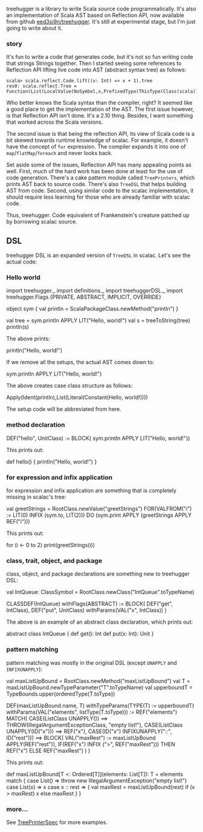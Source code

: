 treehugger is a library to write Scala source code programmatically. It's also an implementation of Scala AST based on Reflection API, now available from github [eed3si9n/treehugger](https://github.com/eed3si9n/treehugger). It's still at experimental stage, but I'm just going to write about it.

### story

It's fun to write a code that generates code, but it's not so fun writing code that strings Strings together. Then I started seeing some references to Reflection API lifting live code into AST (abstract syntax tree) as follows:

    scala> scala.reflect.Code.lift((x: Int) => x + 1).tree
    res0: scala.reflect.Tree = Function(List(LocalValue(NoSymbol,x,PrefixedType(ThisType(Class(scala)),Class(scala.Int)))),Apply(Select(Ident(LocalValue(NoSymbol,x,PrefixedType(ThisType(Class(scala)),Class(scala.Int)))),Method(scala.Int.$plus,MethodType(List(LocalValue(NoSymbol,x,PrefixedType(ThisType(Class(scala)),Class(scala.Int)))),PrefixedType(ThisType(Class(scala)),Class(scala.Int))))),List(Literal(1))))

Who better knows the Scala syntax than the compiler, right? It seemed like a good place to get the implementation of the AST.
The first issue however, is that Reflection API isn't done. It's a 2.10 thing. Besides, I want something that worked across the Scala versions.

The second issue is that being the reflection API, its view of Scala code is a bit skewed towards runtime knowledge of scalac. For example, it doesn't have the concept of `for` expression. The compiler expands it into one of `map`/`flatMap`/`foreach` and never looks back.

Set aside some of the issues, Reflection API has many appealing points as well. First, much of the hard work has been done at least for the use of code generation. There's a cake pattern module called `TreePrinters`, which prints AST back to source code. There's also `TreeDSL` that helps building AST from code. Second, using similar code to the scalac implementation, it should require less learning for those who are already familiar with scalac code.

Thus, treehugger. Code equivalent of Frankenstein's creature patched up by borrowing scalac source.

## DSL

treehugger DSL is an expanded version of `TreeDSL` in scalac. Let's see the actual code:

### Hello world

<scala>
import treehugger._
import definitions._
import treehuggerDSL._
import treehugger.Flags.{PRIVATE, ABSTRACT, IMPLICIT, OVERRIDE}

object sym {
  val println = ScalaPackageClass.newMethod("println")
}

val tree = sym.println APPLY LIT("Hello, world!")
val s = treeToString(tree)
println(s)
</scala>

The above prints:

<scala>
println("Hello, world!")
</scala>

If we remove all the setups, the actual AST comes down to:

<scala>
sym.println APPLY LIT("Hello, world!")
</scala>

The above creates case class structure as follows:

<scala>
Apply(Ident(println),List(Literal(Constant(Hello, world!))))
</scala>

The setup code will be abbreviated from here.

### method declaration

<scala>
DEF("hello", UnitClass) := BLOCK(
  sym.println APPLY LIT("Hello, world!"))
</scala>

This prints out:

<scala>
def hello() {
  println("Hello, world!")
}
</scala>

### for expression and infix application

for expression and infix application are something that is completely missing in scalac's tree:

<scala>
val greetStrings = RootClass.newValue("greetStrings")
FOR(VALFROM("i") := LIT(0) INFIX (sym.to, LIT(2))) DO
  (sym.print APPLY (greetStrings APPLY REF("i")))
</scala>

This prints out:

<scala>
for (i <- 0 to 2)
  print(greetStrings(i))
</scala>

### class, trait, object, and package

class, object, and package declarations are something new to treehugger DSL:

<scala>
val IntQueue: ClassSymbol = RootClass.newClass("IntQueue".toTypeName)

CLASSDEF(IntQueue) withFlags(ABSTRACT) := BLOCK(
  DEF("get", IntClass),
  DEF("put", UnitClass) withParams(VAL("x", IntClass))
)
</scala>

The above is an example of an abstract class declaration, which prints out:

<scala>
abstract class IntQueue {
  def get(): Int
  def put(x: Int): Unit
}
</scala>

### pattern matching

pattern matching was mostly in the original DSL (except `UNAPPLY` and `INFIXUNAPPLY`):

<scala>
val maxListUpBound = RootClass.newMethod("maxListUpBound")
val T = maxListUpBound.newTypeParameter("T".toTypeName)
val upperboundT = TypeBounds.upper(orderedType(T.toType))

DEF(maxListUpBound.name, T)
    withTypeParams(TYPE(T) := upperboundT) withParams(VAL("elements", listType(T.toType))) :=
  REF("elements") MATCH(
    CASE(ListClass UNAPPLY()) ==> THROW(IllegalArgumentExceptionClass, "empty list!"),
    CASE(ListClass UNAPPLY(ID("x"))) ==> REF("x"),
    CASE(ID("x") INFIXUNAPPLY("::", ID("rest"))) ==> BLOCK(
      VAL("maxRest") := maxListUpBound APPLY(REF("rest")),
      IF(REF("x") INFIX (">", REF("maxRest"))) THEN REF("x")
      ELSE REF("maxRest") 
    )
  )
</scala>

This prints out:

<scala>
def maxListUpBound[T <: Ordered[T]](elements: List[T]): T =
  elements match {
    case List() => throw new IllegalArgumentException("empty list!")
    case List(x) => x
    case x :: rest => {
      val maxRest = maxListUpBound(rest)
      if (x > maxRest) x
      else maxRest
    }
  }
</scala>

### more...

See [TreePrinterSpec](https://github.com/eed3si9n/treehugger/blob/master/src/test/scala/TreePrinterSpec.scala) for more examples.
